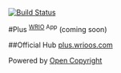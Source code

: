 [![Build Status](https://travis-ci.org/webRunes/Plus-WRIO-App.svg?branch=master)](https://travis-ci.org/webRunes/Plus-WRIO-App)

#Plus <sup>[WRIO](http://wrioos.com) App</sup>
(coming soon)

##Official Hub
[plus.wrioos.com](http://plus.wrioos.com)

Powered by [Open Copyright](http://opencopyright.webrunes.com)
